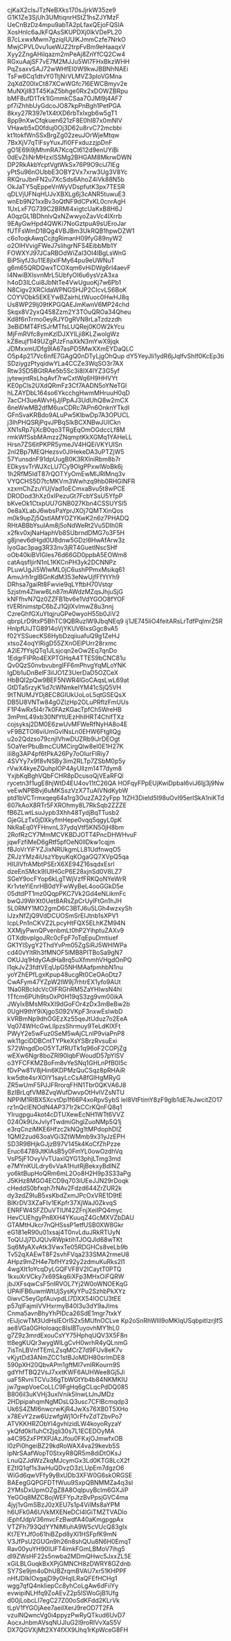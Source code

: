 cjKaX2clsJTzNeBXks170sJjrkW35ze9
G1K1Ze3SjUh3UMtiqnrHStZ1hsZJYMzF
UeCnBzDz4mpu9abTA2pLfaxQEjoFQSIA
XosHnlc6aJkFQAsSKUPDXj0lkVDePL20
B7cLxwxMwm7gziqIUUlKJmmCzfe7NrkO
MwjCPVL0vu1ueWJZ2trpFvBm9eHaaqxV
Xyy2ZngAHilqazm2mPeAj8ZnYfCQ2Cw4
RGxuAajSF7vE7M2MJJu5Wl7FHxBkzWHH
PqZsaxvSAJ72wWHfEI0W9kwJBBNhNAEi
TsFw6Cq1dtvY0TtjNrVLMVZ3pIoVGMna
2qXdZ00lxCt87XCwWGfc7l6EWCBmyv2e
MuNXjI83T45KaZ5bhge0Rx2xDOWZBRpu
bMF8ufD1Trk1IGmmkCSaa7OJMl9j4AF7
pf7iZhhbUyGdcoJO87kpPnBgh1PetPGA
8kxy27R397e1X4tXD6rbTxIxgb6w5gT1
8pp9nXwCfqkuen621zF8E0hI87x0mNIV
VHawb5xD0fduj0Oj3D62u8rvC72mcbbi
kt1tokfWnSSxBrgZg02zeuJOrWjeMtqw
7BxXjV7qTlFsyYuxJfi0FFxduzzjpDnF
gO1E69i9jMhmRA7KcqCI612d9enUYiBi
0dEvZIiNrMHzxlSSMg2BHGAM8MkrwDWN
DP2RkAkbYcptVgtWkSx76P9O9ciJ7lEg
yPtSu96nOUbbE3OBY2Vx7xrw3Ug3V8Yc
RKQruJbnFN2u7XcSds6AhoZ4iVk88N5b
OkJaTY5qEppeVnWyVDspfutK3px7TESR
qDLVjUFNqHUJvXBXLg6j3cANR5tuwuE3
wnEb9N21xxBv3oQtNF9dCPxKL0cnrAgH
1UxLxF7G739C2BRMI4xigtcUaKxB8H6J
A0qzGL1BDhnlvQxNZwwyoZavVc4IXrrb
9EAyGwHpd4QWKi7NoGztpuA9sUEroJar
fUTFsWmD18Qg4VBJBm3UkRQB1hpwDZW1
c6o1oqkAwqCcjtgRimanH09fyG89nyW2
o2OlHVvigFWeJ7slihgrNFS4EibbMb1Y
FOWXYJ97JCaRBOdWiZaI3Ol4lBgLsWnG
BiP5iyfJ3u11E8jlxlFMy64pu9eUWNuT
g6m65QRDQwxTCOXqm6vHiDWg6rI4aevF
I4NwiBXIsvnMrL5UbfyOI6u6ysVzA3xa
h4oD3ILCui8JbNtTe4VwUguoKj7w6Pb1
N8Cigv2XRCldaWPNGSHJP2CIcvLS6BoK
COYVObk5EKEYwBZairhLtWuoc0HwHJ8q
Us8WP29lj09tKPGQAEJmKwnV6MP24chd
Skqx8V2yxQ458Zzm2Y3TOuQROa34Qheu
Kd8f6nTrmo0eyRJY0gRVN8rLaTzdzzdh
3eBiDMT4FtSJrMTfsLUQRej0KOW2kYcu
MjFmRVfc8ymKzlDJXYlLji8KLZwolgWz
kZ8eujf1l49UZgPJzFnaXkN3mYwX9jqk
JDMxxmUDfg9lA67asPD5MwXXmEYDaQLC
O5p4p217Vc6nfE7GAgQ0nDTyLjgOhQup
dY5YeyJIi1ydR6jJqlfvShIf0KcEp3ti
SDziygzPtyqidwYLa4CCZe3WqSO3r7AX
Rtw3SD5BGtRAe5b5Sc3i8IX4IYZ3G5yf
jytewjntRsLhqAvf7rwCxtWq6H9HHVYt
KE0pCls2UXdQRmFz3Cf7AADN5oYNeTGl
hLZAYDbL164so6YkcchgHwmMHruuH0qD
7acCH3ueAWvHjJjIPpAJ3UdUhQ8w2mCX
6neWwMB2dfM6uxCDRc7APn6OnknYTkdI
GFnSvaKRBdo9ALuPw5KlbwDp7A3OPUCL
j3IhPHQSRjPqvJPBqSIkBCXNBwJUICkn
XN1sRp7ijXcB0qo3TRgEqOmOGdccLf8M
rmkWfSsbMAmzzZNqmptKkXGMq1YAHeLL
Hrsn7ZS6itPKPR5ymeJV4HQEiVKYUISn
2nl2Bp7MEQHezsv0JlHekeDA3uPTZjW5
57YunsdnF91dpUugB0K3RXlniRbm8b7r
EDkysvTrWJXcLU7Cy9OlgPPxwlWoBk6j
1h2RfM5IdT87rQOTYyOmEwMlJRlMnq3v
VYQCHS5D7tcMKVm3Wwhzq9hb0RHGlNFR
xzxmChZzuYUjVad1oECmxaBvu5t8wPCE
DRODod3hXz0xIPezuGt7FcbYSsU5YfpP
bKveOk1CtxpUU7GNB027Kbn4CSSUYSI5
0e8aXLabJ6wbsPaYprJXOj7QMTXinQos
m0k9upZj5QstlAMYOZYKwK2n6z7PHADQ
RHtABBbYsuIAm8j5oNdWeRt2Vu5DIh0R
x2fkv0xjNaHaphVb8SUbrndDMG7o3F5H
g8jnev6dHgd0U8dnw5GDzl6HwAfArw3z
IyoGac3pag3R33nv3jRT4GuetlNscSHf
oOb40kiBVIGles76d66GD0ppbA5EOWm8
catAqsfIjirN1nL1KKCnPH3yk2DCNNPz
PLuwUgJi5WIwML0jC6ushPPmxMsikq61
AmvJrh1rgIBGnKdM353eNwUjfFfYtYh9
DRhsa7gaiRt8Fwvie9qLYftbH70Vstqr
5zjstm4ZIww6Ln87mAWdzMZqsJhjuSjG
kNFfhvN7Qz0ZZFB1bv6e1VdYGOO8fYOF
tVERlnimstpC6bZJ1QjlXvImwZ8u3nnj
CzreGhfGXuYtqjruGPe0wyoH55b0JiV2
qbrpLrD9txP5BhTC9QBRuzlW9JbqNEq9
ij1JE745liO4feitARsLrTdfPqlmrZ5R
HnlpfUiJTG8914oVjYKUV6IxsGgc8vA5
f02YSSuecKS6HybDzqiiuafuQ9g1ZeHJ
xtsoZ4oqYlRigD55ZXnOElPUrr28rxmc
A2IE7fYsjQTq1JLsjcqn2eOw2Eq7qnDo
1EdgrFIPRo4EXPTGHqA4TTES9bCNC81u
Qv0QzS0nvbvubrglFF6mPhvgYqMLoYNK
IgDb1uDnBelF3iIJO1Z3UerDaD5OZCeX
HbBQl2pQw9BEF5NWR4lGoCAqsLwL69at
GtDTa5rzyK1id7cWNmkeIYM41cSjQ5VH
9tTNUMJYDj8EC8GlUkUoLoL5qtGSEQsX
DB5U8VNTw84gOZIzHp2OLuPRflzFmUUs
F1P4wRx5I4r7k0FAzKGacTpfCh5WreHB
3mPmL49xb30NfYtUEzHhIHRT4ChifTXz
cojsyksj2DM0E6zwUvMFWeRfNyHA8o4E
vF9BZTOI6viUmGvINsLn0EHW6FtgIlQg
u2o2Qdzso79cnjIVhwDUZRb9iJrDEOgt
5OaYerPbuBmcCUMCirgQlw8eI0E1H27K
iIi8g3AP4pf6tPkA26Py7oOIurFIRiy7
4SVYy7x9f8vNSBy3im2RLTp7ZSbM0p5y
rVwX4kyeZQuhpIOP4AyUllzm14T7dym8
YxjbKqBghVQbFCHR8pDcusoQjVEaRFQl
rycetn3f1ugE8hjWtD4EU4ov11tC26QA
HOFqyFPpEUjKwiDpbaI6viJ6Ijj3j9Nw
veEwNPBBvj6uMKSszVzX7TuAIVNdKybW
ptd1bVCTrmxqeq64a1rg3OuzZA22yFpp
1tZH3DieId5I98uOvI95erISkA1niKTd
607kAoX8RTr5FXROhmy8L7RkSqb2ZZZE
fB6ZLwtLsuJypb3Xhh48TydjBqTTusb2
GjeGLzTx0jDXkyfmHepe0vqq5qgyL0pK
NkRaEq0YFHnvnL37ydqVtf5KN50jH8bm
2RofRzCY7MmMCVKBDJOTT4PncDHWHvuF
jqwFzfiMeD6gRtf5pfOeN0lIDkw1cqjm
fBJoVrYiFYZJixNRUkgmLL81UdfnwqO5
ZRJzYMz4iUszYbyuKqKOgaGQ7XVpQ5qa
HIUlVfrAMbtPSErX6XE94Z16sqdxEsrl
dzeEnSMck9IUlHGcP6E28xjnSd0V8LZ7
SGeY9ocFYop6kLgTWjVzfFRKQoNYeWrR
Kr1vteYiEnrHB0dYFwWyBeL4ooGGkD5e
05dtdPT1mz0QqpPKC7Vk2Gd4eNLikmFc
bwQJ9WrXt0Uet8ARsZpCrUylFtGn1hJH
5L0RMY1MO2gmD6C3BTJ6u5LGh4wzxySh
IJzxNfZjQ9VdDCUOSmSrEIJtnb1sXPV1
IcpLPn1nCKVZ2LpcyHtFQX5ELhKZM94N
XXMjyPwnQPvenbmLt0hP2YihptuZAXv9
GTXdbvplgoJRc0cFpF7oTqEpuDmtiuef
GK1YISygY2ThdYvPm05ZgSiRJ5WHlWPa
cd40vYltRh3fMNOF5lMB8PITBoSa9gN7
OKUJq1HdyGAdHa8rq5uXfmmhVHgdOnPQ
l1qkJvZ3fdtVEqUpG5NHMAafpmhbN1nu
yoYZhEPfLgxKpup48ucgRt0CeOAoDtz7
CwAFym47YZpW2IW9j7rhtrEX1yfo9AUt
1Na0RBcIdcVcOlFRGhRM5ZaYHIwsN4hi
1Tfcm6PUh9tsOxP0H19qS3zg9vm00ikA
JWyIxBMsMRxXI9dGoFOr4zDx3mBeBw2b
0UgH9thY9iXjgoS092VKpF3nxwEsIwbD
kVRBmNp9dhOGEzXz55qeJtUduz7o2EeA
Vq074WHcGwLllpzsShrmuy9TeLdKlXFt
PWyY2e5wFuz0SeM5wAjCLnlP9viaPnP8
wk11gciDDBCntTYPkeXsYSBrzRvsuExi
S72WngdDoO5YTJfRUTk1q96oF2COPjZg
wEXw6Ngr8boZRl90lqbFWoudD57pYlSV
o3YFCFKMZBoFm8vYeSNq1GHLnPfB0I5c
fDvPw81V8jHin6KDPMzQuCSqz8pRHAiR
kw5dte4srXOlY1sayLcCsA8fGIHgMRyG
ZR5wUmF5PJJFRrorqFHN1Tbr0QKVA6J8
BzIBrLqfVM8ZvqWufDwvpOtHvlVZsNTU
NPPiM1RIBX5XcvtDp1f66P4xoRpvSybS
lel8VtFtimY8zF9glb1dE7eJwcitZO17
rz1nQcIENOdN4AP371r2kCCrKQnFQ8q1
YIrugpgu4kot4cDTUXewEcNH1WTt6VVZ
024Ok9UxJvIyfTwdmiGhglZuoNMp5Q1j
e3rqCnziMKE6Hfzc2kNQg1tMPdophDIZ
1QMI2zud63oaVGi3ZtWMmb9x31yJzEPH
SD3R9BHjkGJjzB97V145k4KoCfZhPzze
Eruc64789JtKIAsB5y0FmYL0owOzdhVq
VsP5jF1OvyVvTUaxIQYG13phjLTmg3md
e7MYnKULdry6vVaA1HutRjBekxyBdINZ
yo6ktBupHoQRm6mL2Oo8H2H9p3S33aPg
J5KHz8MGO4ECD9q703iUEeJJN29rDoqk
cHeddS0bfxqh7rNAv2Fdzd644ZrZUR2k
dy3zdZ9luB5xsKbdZxmJPcOxVRE1D9tE
BIKrDV3XZaFIv1EKpfr37XjWaJ0ZkvqS
ENRFW4SFZDuVTlUf42ZFnjXeiIPQ4myc
HevCUEhgyPn8XH4YKuuqZ4GcMXVZbDAU
GTAMtHJkcr7nQHSssP1etfUSB0XW8Gkr
eG181eR90u01xsaj4T0nvLduJRkRTUyN
ToQUJj7DJQUvRWpktihTJOQJld68wTKt
Sq6MyAXvAtk3VwxTe05RDGHCs8veLb9b
Tv52qXAEwT8F2svhFVqa233SMA2rmeU8
AHpz9mZH4e7bfHYz92y2zdmuKuRks2l1
4wgXIt1oYcqDyLGQFVF8V2ICaytT0PTQ
1kxuXrVCky7x69Skq6iXFp3MHxOiFQRW
jbJXFsqwCsF5nlRVOL7Yj2W0oWNOEKqG
UPAlFB6uwmWtUjSysKyYPu2SzhbPkXYz
0iwvC5eyGpfAuvpdLI7DXX54IOCU3tEE
p57qlFajmlVVHxrmyB40I3u3dY9aJIms
Cnma5avnBhyYhPlDca26SdE1mgr7txkY
rEiJjcwTM3UdHsIEOrl52x5MUfnOCLve
Kp2oSnRhWIll9oMKlqUSqbpitIzrjIfS
ae8VGa0GHoloaqc8IsIBTuyovhMY1hL0
g7Z9z3mrdExouCsYY75HphqUQV3X5F8n
tt8egKUQr3wygWlLgCvH0wrhR4yQLnmG
7isTnLBVnfTEmLZsqMCrZ7d9FUv8eK7v
vKjytDd3ANmZCC1stBJoMDH80srlmDE8
590pXH20QbvAPm1gftMI7vnIRKourn9S
gdYhfTBQ2VsJ7xxtKWF6AUHWee8Gj5Ji
uaF5RvniTCVu36gTbWGtYb4b84NKMKIU
jw7gwpVoeCoLLC9FgHq6gCLqcPdDQ085
B806il3uKVHj3uxlVnik5InwLtJnJMDz
2HDpipahqmNgMDsLQ3usc7CFlBcmqdp3
Uk6S4ZMI6nwcrwKjR4JwXs76XB0T5XHo
x78EvY2zw6UzwfgWj1OrFfvZdTZbvPo7
ATVKKHRZObYl4gvhlzidLW4koyoRyzaY
ykQfd0kl1uhCt2jqli30s7L1ECEDOyMA
a4C952xFPfXPJAzJfou0FKxjOJmwfxOB
I0zPi0hgeiBZ29kdRoWAX4va29kevb5S
lpNrSAafWopT0StxyR8QR5m8diDtOKsJ
LnuQZJdWzZkqMJcymGx3Ld0KTG8LcX2f
EZtIQ1qf1s3wHuQDvzO3zLUpEm7dgzO6
WiGd6qwVFfy9yBxUDb3XFW0G6skORGSE
BAEegGQPGFDTfWuu9SxpQBNMMZa4q3sl
2YMsDxUpmOZgZ8A8OqlpuyBclm6GXJiP
YeGOq8MZCBojWEFYpJtzBvPpsjGVC4ma
4jyj1vGmSBzJ0zXEU7s1p4ViIMs8aYPM
h6UFk0A6UVkMXENeDCl4lGiTMZTVADlo
iEphfJdpV36mvcFzBwdfA40aKmgpgpAx
VTZFh793QdYYNlMluhA9W5cVUcQ83gIx
Kt7EYtJf0o61hiBZpd8yXl1HSFpfK9mN
V3JfPsU2GUGn9h26n8shQUu8N6H0EmqT
Rav00yuYH90IUFT4imkFGmLBMoV7ihg5
dI9ZWsHF22s5nwba2MDmQHwc5JxxZL5E
xGiLBLGuqkBxXPjGMNCH8zDWRY8GZdnb
SY7Se9jm4oDhUBZrqmBVAU7xr51KHPPF
nHfJDlkIOxgajD9y0HqlLRaQFEfHCHg1
wgg7qfQ4nkIiepCc8yhCoLgAw6dFiiYy
evwipiNLHfq9ZoAEvZ2p5ISWoGjB1Ufg
d00jLobcLI7egC27Z00oSdKFdd2KLrVk
tLpV1fYGOjAee7aeiIXerJ9reOD7T2FA
vzulNQwncVg0i4ppyzPwRyQTkud6UvD7
AocxJnbmAVsqNUJIuG2l9roRIVvXaS5V
DX7QGVXjMt2XY4fXX9Uhq1rKpWceG8FH
